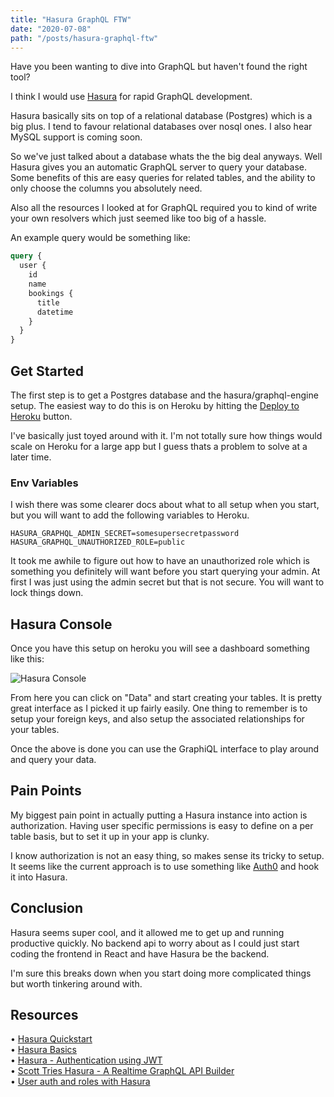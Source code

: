 ```yaml
---
title: "Hasura GraphQL FTW"
date: "2020-07-08"
path: "/posts/hasura-graphql-ftw"
---
```


Have you been wanting to dive into GraphQL but haven't found the right tool?

I think I would use <a href="https://hasura.io/">Hasura</a> for rapid GraphQL development.

Hasura basically sits on top of a relational database (Postgres) which is a big plus. I tend to favour relational databases over nosql ones. I also hear MySQL support is coming soon.

So we've just talked about a database whats the the big deal anyways. Well Hasura gives you an automatic GraphQL server to query your database. Some benefits of this are easy queries for related tables, and the ability to only choose the columns you absolutely need.

Also all the resources I looked at for GraphQL required you to kind of write your own resolvers which just seemed like too big of a hassle.

An example query would be something like:

```graphql
query {
  user {
    id
    name
    bookings {
      title
      datetime
    }
  }
}
```

## Get Started

The first step is to get a Postgres database and the hasura/graphql-engine setup. The easiest way to do this is on Heroku by hitting the <a href="https://hasura.io/docs/1.0/graphql/manual/guides/deployment/heroku-quickstart.html#deploy-to-heroku">Deploy to Heroku</a> button.

I've basically just toyed around with it. I'm not totally sure how things would scale on Heroku for a large app but I guess thats a problem to solve at a later time.

### Env Variables

I wish there was some clearer docs about what to all setup when you start, but you will want to add the following variables to Heroku.

```
HASURA_GRAPHQL_ADMIN_SECRET=somesupersecretpassword
HASURA_GRAPHQL_UNAUTHORIZED_ROLE=public
```

It took me awhile to figure out how to have an unauthorized role which is something you definitely will want before you start querying your admin. At first I was just using the admin secret but that is not secure. You will want to lock things down.

## Hasura Console

Once you have this setup on heroku you will see a dashboard something like this:

<p><img src="/images/posts/hasura-console.png" alt="Hasura Console"/></p>

From here you can click on "Data" and start creating your tables. It is pretty great interface as I picked it up fairly easily. One thing to remember is to setup your foreign keys, and also setup the associated relationships for your tables.

Once the above is done you can use the GraphiQL interface to play around and query your data.

## Pain Points

My biggest pain point in actually putting a Hasura instance into action is authorization. Having user specific permissions is easy to define on a per table basis, but to set it up in your app is clunky.

I know authorization is not an easy thing, so makes sense its tricky to setup. It seems like the current approach is to use something like <a href="https://auth0.com/">Auth0</a> and hook it into Hasura.

## Conclusion

Hasura seems super cool, and it allowed me to get up and running productive quickly. No backend api to worry about as I could just start coding the frontend in React and have Hasura be the backend.

I'm sure this breaks down when you start doing more complicated things but worth tinkering around with.

## Resources

&bull; <a href="https://hasura.io/docs/1.0/graphql/manual/getting-started/index.html#get-started-from-scratch">Hasura Quickstart</a><br />
&bull; <a href="https://hasura.io/learn/graphql/hasura/introduction/">Hasura Basics</a><br />
&bull; <a href="https://hasura.io/docs/1.0/graphql/manual/auth/authentication/jwt.html">Hasura - Authentication using JWT<a><br />
&bull; <a href="https://www.youtube.com/watch?v=LOWWtldWKYA">Scott Tries Hasura - A Realtime GraphQL API Builder</a><br />
&bull; <a href="https://www.youtube.com/watch?v=2xscUCo4KVs">User auth and roles with Hasura</a>
